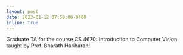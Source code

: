 ```yaml
---
layout: post
date: 2023-01-12 07:59:00-0400
inline: true
---
```


Graduate TA for the course CS 4670: Introduction to Computer Vision taught by Prof. Bharath Hariharan!
